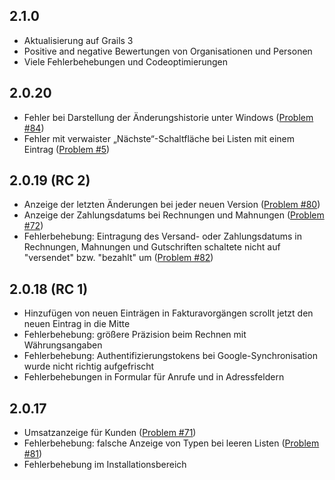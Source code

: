 ## 2.1.0

* Aktualisierung auf Grails 3
* Positive and negative Bewertungen von Organisationen und Personen
* Viele Fehlerbehebungen und Codeoptimierungen

## 2.0.20

* Fehler bei Darstellung der Änderungshistorie unter Windows
  ([Problem #84](https://github.com/dellermann/springcrm/issues/84))
* Fehler mit verwaister „Nächste“-Schaltfläche bei Listen mit einem Eintrag
  ([Problem #5](https://github.com/dellermann/springcrm/issues/5))

## 2.0.19 (RC 2)

* Anzeige der letzten Änderungen bei jeder neuen Version
  ([Problem #80](https://github.com/dellermann/springcrm/issues/80))
* Anzeige der Zahlungsdatums bei Rechnungen und Mahnungen
  ([Problem #72](https://github.com/dellermann/springcrm/issues/72))
* Fehlerbehebung: Eintragung des Versand- oder Zahlungsdatums in Rechnungen,
  Mahnungen und Gutschriften schaltete nicht auf "versendet" bzw. "bezahlt" um
  ([Problem #82](https://github.com/dellermann/springcrm/issues/82))

[comment]: STOP

## 2.0.18 (RC 1)

* Hinzufügen von neuen Einträgen in Fakturavorgängen scrollt jetzt den neuen
  Eintrag in die Mitte
* Fehlerbehebung: größere Präzision beim Rechnen mit Währungsangaben
* Fehlerbehebung: Authentifizierungstokens bei Google-Synchronisation wurde
  nicht richtig aufgefrischt
* Fehlerbehebungen in Formular für Anrufe und in Adressfeldern

## 2.0.17

* Umsatzanzeige für Kunden
  ([Problem #71](https://github.com/dellermann/springcrm/issues/71))
* Fehlerbehebung: falsche Anzeige von Typen bei leeren Listen
  ([Problem #81](https://github.com/dellermann/springcrm/issues/81))
* Fehlerbehebung im Installationsbereich
